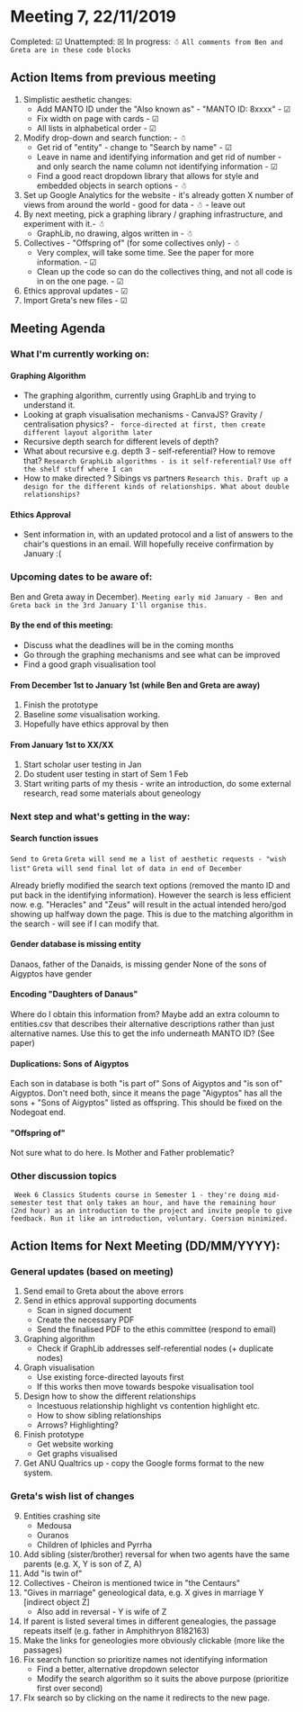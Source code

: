 # Meeting 7, 22/11/2019

Completed: &#9745;
Unattempted: &#9746;
In progress: &#9731;
``` All comments from Ben and Greta are in these code blocks ```

## Action Items from previous meeting

1. Simplistic aesthetic changes:
    * Add MANTO ID under the "Also known as" - "MANTO ID: 8xxxx" - &#9745;
    * Fix width on page with cards - &#9745;
    * All lists in alphabetical order - &#9745;
2. Modify drop-down and search function: - &#9731;
    * Get rid of "entity" - change to "Search by name" - &#9745;
    * Leave in name and identifying information and get rid of number - and only search the name column not identifying information - &#9745;
    * Find a good react dropdown library that allows for style and embedded objects in search options - &#9731;
3. Set up Google Analytics for the website - it's already gotten X number of views from around the world - good for data - &#9731; - leave out
4. By next meeting, pick a graphing library / graphing infrastructure, and experiment with it.- &#9731;
    - GraphLib, no drawing, algos written in - &#9731;
5. Collectives - "Offspring of" (for some collectives only) - &#9731;
    - Very complex, will take some time. See the paper for more information. - &#9745;
    - Clean up the code so can do the collectives thing, and not all code is in on the one page. - &#9745;
6. Ethics approval updates - &#9745;
7. Import Greta's new files - &#9745;


## Meeting Agenda

### What I'm currently working on:

#### Graphing Algorithm
* The graphing algorithm, currently using GraphLib and trying to understand it. 
* Looking at graph visualisation mechanisms - CanvaJS? Gravity / centralisation physics? - ``` force-directed at first, then create different layout algorithm later```
* Recursive depth search for different levels of depth?
* What about recursive e.g. depth 3 - self-referential? How to remove that?
``` Research GraphLib algorithms - is it self-referential? ```
``` Use off the shelf stuff where I can ```
* How to make directed ? Sibings vs partners
``` Research this. Draft up a design for the different kinds of relationships. What about double relationships? ```

#### Ethics Approval
* Sent information in, with an updated protocol and a list of answers to the chair's questions in an email. Will hopefully receive confirmation by January :(

### Upcoming dates to be aware of:

Ben and Greta away in December).
``` Meeting early mid January - Ben and Greta back in the 3rd January I'll organise this. ```

#### By the end of this meeting:
* Discuss what the deadlines will be in the coming months
* Go through the graphing mechanisms and see what can be improved
* Find a good graph visualisation tool

#### From December 1st to January 1st (while Ben and Greta are away)
1. Finish the prototype
2. Baseline *some* visualisation working.
3. Hopefully have ethics approval by then

#### From January 1st to XX/XX
1. Start scholar user testing in Jan
2. Do student user testing in start of Sem 1 Feb
3. Start writing parts of my thesis - write an introduction, do some external research, read some materials about geneology

### Next step and what's getting in the way:

#### Search function issues
``` Send to Greta ```
``` Greta will send me a list of aesthetic requests - "wish list" ```
``` Greta will send final lot of data in end of December ```

Already briefly modified the search text options (removed the manto ID and put back in the identifying information). However the search is less efficient now.
e.g. "Heracles" and "Zeus" will result in the actual intended hero/god showing up halfway down the page. 
This is due to the matching algorithm in the search - will see if I can modify that.

#### Gender database is missing entity
Danaos, father of the Danaids, is missing gender
None of the sons of Aigyptos have gender

#### Encoding "Daughters of Danaus"
Where do I obtain this information from?
Maybe add an extra coloumn to entities.csv that describes their alternative descriptions rather than just alternative names. Use this to get the info underneath MANTO ID? 
(See paper)

#### Duplications: Sons of Aigyptos
Each son in database is both "is part of" Sons of Aigyptos and "is son of" Aigyptos. Don't need both, since it means the page "Aigyptos" has all the sons + "Sons of Aigyptos" listed as offspring. This should be fixed on the Nodegoat end.

#### "Offspring of"
Not sure what to do here. Is Mother and Father problematic?


### Other discussion topics

``` Week 6 Classics Students course in Semester 1 - they're doing mid-semester test that only takes an hour, and have the remaining hour (2nd hour) as an introduction to the project and invite people to give feedback. Run it like an introduction, voluntary. Coersion minimized.```

## Action Items for Next Meeting (DD/MM/YYYY):

### General updates (based on meeting)
1. Send email to Greta about the above errors
2. Send in ethics approval supporting documents
    - Scan in signed document
    - Create the necessary PDF
    - Send the finalised PDF to the ethis committee (respond to email)
4. Graphing algorithm
    - Check if GraphLib addresses self-referential nodes (+ duplicate nodes)
5. Graph visualisation
    - Use existing force-directed layouts first
    - If this works then move towards bespoke visualisation tool
6. Design how to show the different relationships
    - Incestuous relationship highlight vs contention highlight etc.
    - How to show sibling relationships
    - Arrows? Highlighting?
7. Finish prototype
    - Get website working
    - Get graphs visualised
8. Get ANU Qualtrics up - copy the Google forms format to the new system.

### Greta's wish list of changes

9. Entities crashing site
    - Medousa
    - Ouranos
    - Children of Iphicles and Pyrrha
10. Add sibling (sister/brother) reversal for when two agents have the same parents (e.g. X, Y is son of Z, A)
11. Add "is twin of"
12. Collectives - Cheiron is mentioned twice in "the Centaurs"
13. "Gives in marriage" geneological data, e.g. X gives in marriage Y [indirect object Z]
    - Also add in reversal -  Y is wife of Z
14. If parent is listed several times in different genealogies, the passage repeats itself (e.g. father in Amphithryon 8182163)
15. Make the links for geneologies more obviously clickable (more like the passages)
16. Fix search function so prioritize names not identifying information
    - Find a better, alternative dropdown selector
    - Modify the search algorithm so it suits the above purpose (prioritize first over second)
17. FIx search so by clicking on the name it redirects to the new page.

    
    


